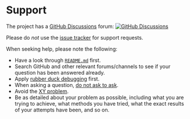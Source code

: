 # Support

The project has a [GitHub Discussions](https://docs.github.com/en/discussions) forum:
[![GitHub Discussions](https://img.shields.io/github/discussions/vezel-dev/zig-sdk)](https://github.com/vezel-dev/zig-sdk/discussions)

Please do *not* use the
[issue tracker](https://github.com/vezel-dev/zig-sdk/issues) for support
requests.

When seeking help, please note the following:

* Have a look through [`README.md`](README.md) first.
* Search GitHub and other relevant forums/channels to see if your question has
  been answered already.
* Apply [rubber duck debugging](https://rubberduckdebugging.com) first.
* When asking a question, [do not ask to ask](https://dontasktoask.com).
* Avoid the [XY problem](https://xyproblem.info).
* Be as detailed about your problem as possible, including what you are trying
  to achieve, what methods you have tried, what the exact results of your
  attempts have been, and so on.
